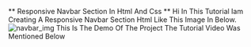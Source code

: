 ** Responsive Navbar Section In Html And Css **
Hi 
In This Tutorial Iam Creating A Responsive Navbar Section Html Like This Image In Below.
![navbar_img](https://github.com/mohdalthafne/responsive-navbar-section-in-html-and-css/assets/104372337/7199c258-1de9-4e34-8ad4-a221f76c0faf)
This Is The Demo Of The Project
The Tutorial Video Was Mentioned Below
